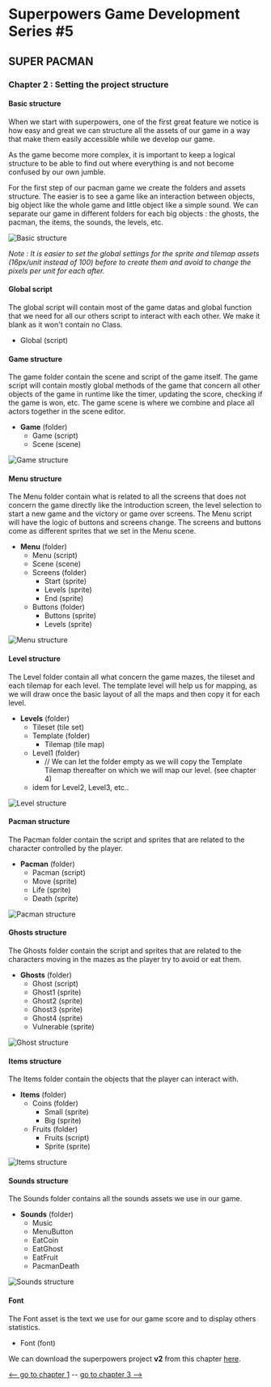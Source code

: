 # Superpowers Game Development Series #5
## **SUPER PACMAN**  
### **Chapter 2 : Setting the project structure**

#### Basic structure

When we start with superpowers, one of the first great feature we notice is how easy and great we can structure all the assets of our game in a way that make them easily accessible 
while we develop our game.

As the game become more complex, it is important to keep a logical structure to be able to find out where everything is and not become confused by our own jumble. 

For the first step of our pacman game we create the folders and assets structure. The easier is to see a game like an interaction between objects, big object like the whole game and 
little object like a simple sound. We can separate our game in different folders for each big objects : the ghosts, the pacman, the items, the sounds, the levels, etc.

![Basic structure](img/ch2/mainstructure.png)

*Note : It is easier to set the global settings for the sprite and tilemap assets (16px/unit instead of 100) before to create them and avoid to change the pixels per unit for each after.*

#### Global script

The global script will contain most of the game datas and global function that we need for all our others script to interact with each other. We make it blank as it won't contain no Class.

* Global (script)

#### Game structure

The game folder contain the scene and script of the game itself. The game script will contain mostly global methods of the game that concern all other objects of the game in runtime like the 
timer, updating the score, checking if the game is won, etc. The game scene is where we combine and place all actors together in the scene editor.

* **Game** (folder)
   * Game (script)
   * Scene (scene)

![Game structure](img/ch2/gamestructure.png)

#### Menu structure

The Menu folder contain what is related to all the screens that does not concern the game directly like the introduction screen, the level selection to start a new game and the 
victory or game over screens. The Menu script will have the logic of buttons and screens change. The screens and buttons come as different sprites that we set in the Menu scene.

* **Menu** (folder)
   * Menu (script)
   * Scene (scene)
   * Screens (folder)
      * Start (sprite)
      * Levels (sprite)
      * End (sprite)
   * Buttons (folder)
      * Buttons (sprite)
      * Levels (sprite)
 
![Menu structure](img/ch2/menustructure.png)     
      
#### Level structure

The Level folder contain all what concern the game mazes, the tileset and each tilemap for each level. The template level will help us for mapping, as we will draw once
 the basic layout of all the maps and then copy it for each level.
 
* **Levels** (folder)
   * Tileset (tile set)
   * Template (folder)
      * Tilemap (tile map)
   * Level1 (folder)
      * // We can let the folder empty as we will copy the Template Tilemap thereafter on which we will map our level. (see chapter 4)
   * idem for Level2, Level3, etc..

![Level structure](img/ch2/levelstructure.png)


#### Pacman structure

The Pacman folder contain the script and sprites that are related to the character controlled by the player.

* **Pacman** (folder)
   * Pacman (script)
   * Move (sprite)
   * Life (sprite)
   * Death (sprite)

![Pacman structure](img/ch2/pacmanstructure.png)

#### Ghosts structure

The Ghosts folder contain the script and sprites that are related to the characters moving in the mazes as the player try to avoid or eat them.

* **Ghosts** (folder)
   * Ghost (script)
   * Ghost1 (sprite)
   * Ghost2 (sprite)
   * Ghost3 (sprite)
   * Ghost4 (sprite)
   * Vulnerable (sprite)

![Ghost structure](img/ch2/ghoststructure.png)


#### Items structure

The Items folder contain the objects that the player can interact with.

* **Items** (folder)
   * Coins (folder)
      * Small (sprite)
      * Big (sprite)
   * Fruits (folder)
      * Fruits (script)
      * Sprite (sprite)
      
![Items structure](img/ch2/itemstructure.png)

#### Sounds structure

The Sounds folder contains all the sounds assets we use in our game.

* **Sounds** (folder)
   * Music
   * MenuButton
   * EatCoin
   * EatGhost
   * EatFruit
   * PacmanDeath

![Sounds structure](img/ch2/soundstructure.png)

#### Font

The Font asset is the text we use for our game score and to display others statistics.

* Font (font)

We can download the superpowers project **v2** from this chapter [here](https://github.com/mseyne/super-pacman-project).

[<-- go to chapter 1](ch1.md) -- [go to chapter 3 -->](ch3.md)